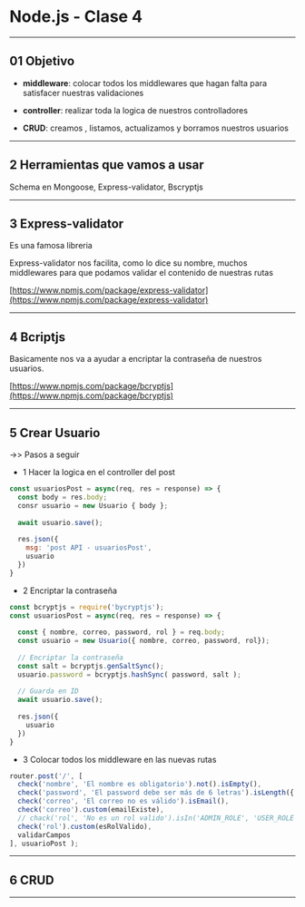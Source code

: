 # Node.js - Clase 4

---

## 01 Objetivo

- **middleware**: colocar todos los middlewares que hagan falta para satisfacer nuestras validaciones

- **controller**: realizar toda la logica de nuestros controlladores

- **CRUD**: creamos , listamos, actualizamos y borramos nuestros usuarios

---

## 2 Herramientas que vamos a usar

Schema en Mongoose, Express-validator, Bscryptjs

---

## 3 Express-validator

Es una famosa libreria

Express-validator nos facilita, como lo dice su nombre, muchos middlewares para que podamos validar el contenido de nuestras rutas

[https://www.npmjs.com/package/express-validator](https://www.npmjs.com/package/express-validator)

---

## 4 Bcriptjs

Basicamente nos va a ayudar a encriptar la contraseña de nuestros usuarios.

[https://www.npmjs.com/package/bcryptjs](https://www.npmjs.com/package/bcryptjs)

---

## 5 Crear Usuario


->> Pasos a seguir

- 1 Hacer la logica en el controller del post

```JavaScript
const usuariosPost = async(req, res = response) => {
  const body = res.body;
  consr usuario = new Usuario { body };
  
  await usuario.save();
  
  res.json({
    msg: 'post API - usuariosPost',
    usuario
  })
}
```

- 2 Encriptar la contraseña


```JavaScript
const bcryptjs = require('bycryptjs');
const usuariosPost = async(req, res = response) => {
  
  const { nombre, correo, password, rol } = req.body;
  const usuario = new Usuario({ nombre, correo, password, rol});
  
  // Encriptar la contraseña
  const salt = bcryptjs.genSaltSync();
  usuario.password = bcryptjs.hashSync( password, salt );
  
  // Guarda en ID
  await usuario.save();
  
  res.json({
    usuario
  })
}
```

- 3 Colocar todos los middleware en las nuevas rutas


```JavaScript
router.post('/', [
  check('nombre', 'El nombre es obligatorio').not().isEmpty(),
  check('password', 'El password debe ser más de 6 letras').isLength({ min: 6}),
  check('correo', 'El correo no es válido').isEmail(),
  check('correo').custom(emailExiste),
  // chack('rol', 'No es un rol valido').isIn('ADMIN_ROLE', 'USER_ROLE'),
  check('rol').custom(esRolValido),
  validarCampos
], usuarioPost );
```

---

## 6 CRUD

---


